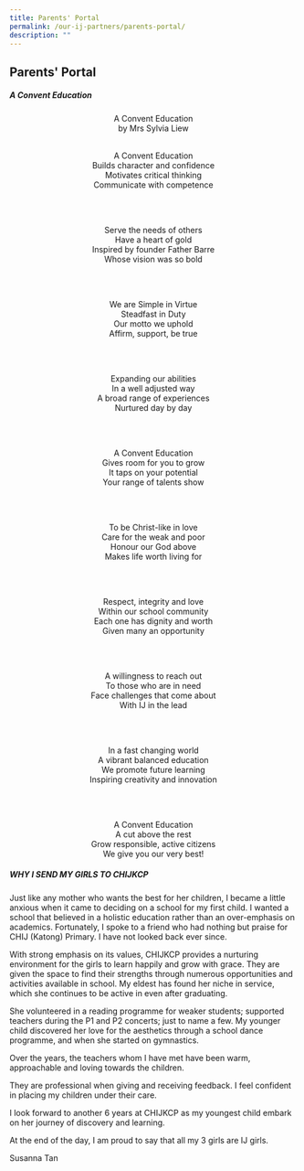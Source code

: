 ```yaml
---
title: Parents' Portal
permalink: /our-ij-partners/parents-portal/
description: ""
---
```


## Parents' Portal
##### **A Convent Education** 


<center>

A Convent Education<br>
by Mrs Sylvia Liew<br><br>

  

A Convent Education<br>
Builds character and confidence<br>
Motivates critical thinking<br>
Communicate with competence

  <br><br>

Serve the needs of others<br>
Have a heart of gold<br>
Inspired by founder Father Barre<br>
Whose vision was so bold

  <br><br>

We are Simple in Virtue<br>
Steadfast in Duty<br>
Our motto we uphold<br>
Affirm, support, be true

  
<br><br>
	
Expanding our abilities<br>
In a well adjusted way<br>
A broad range of experiences<br>
Nurtured day by day

  <br><br>

A Convent Education<br>
Gives room for you to grow<br>
It taps on your potential<br>
Your range of talents show

  <br><br>

To be Christ-like in love<br>
Care for the weak and poor<br>
Honour our God above<br>
Makes life worth living for

  <br><br>

Respect, integrity and love<br>
Within our school community<br>
Each one has dignity and worth<br>
Given many an opportunity

  <br><br>

A willingness to reach out<br>
To those who are in need<br>
Face challenges that come about<br>
With IJ in the lead

  <br><br>

In a fast changing world<br>
A vibrant balanced education<br>
We promote future learning<br>
Inspiring creativity and innovation

  <br><br>

A Convent Education<br>
A cut above the rest<br>
Grow responsible, active citizens<br>
We give you our very best!
	
	
</center>
	
##### **WHY I SEND MY GIRLS TO CHIJKCP** 

Just like any mother who wants the best for her children, I became a little anxious when it came to deciding on a school for my first child. I wanted a school that believed in a holistic education rather than an over-emphasis on academics. Fortunately, I spoke to a friend who had nothing but praise for CHIJ (Katong) Primary. I have not looked back ever since.

  

With strong emphasis on its values, CHIJKCP provides a nurturing environment for the girls to learn happily and grow with grace. They are given the space to find their strengths through numerous opportunities and activities available in school. My eldest has found her niche in service, which she continues to be active in even after graduating.

  

She volunteered in a reading programme for weaker students; supported teachers during the P1 and P2 concerts; just to name a few. My younger child discovered her love for the aesthetics through a school dance programme, and when she started on gymnastics.

  

Over the years, the teachers whom I have met have been warm, approachable and loving towards the children.

  

They are professional when giving and receiving feedback. I feel confident in placing my children under their care.

  

I look forward to another 6 years at CHIJKCP as my youngest child embark on her journey of discovery and learning.

  

At the end of the day, I am proud to say that all my 3 girls are IJ girls.

  

  

Susanna Tan